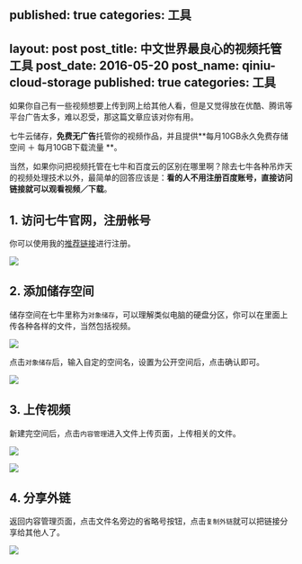 published: true
categories: 工具
---
layout: post
post_title: 中文世界最良心的视频托管工具 
post_date: 2016-05-20
post_name: qiniu-cloud-storage
published: true
categories: 工具
---
如果你自己有一些视频想要上传到网上给其他人看，但是又觉得放在优酷、腾讯等平台广告太多，难以忍受，那这篇文章应该对你有用。

七牛云储存，**免费无广告**托管你的视频作品，并且提供**每月10GB永久免费存储空间 ＋ 每月10GB下载流量 **。

当然，如果你问把视频托管在七牛和百度云的区别在哪里啊？除去七牛各种吊炸天的视频处理技术以外，最简单的回答应该是：**看的人不用注册百度账号，直接访问链接就可以观看视频／下载**。

## 1. 访问七牛官网，注册帐号
你可以使用我的[推荐链接](https://portal.qiniu.com/signup?code=3lk7jzvknk5zm)进行注册。

![](./_image/qiniu-1.png)

## 2.  添加储存空间
储存空间在七牛里称为`对象储存`，可以理解类似电脑的硬盘分区，你可以在里面上传各种各样的文件，当然包括视频。

![](./_image/qiniu-2.png)

点击`对象储存`后，输入自定的空间名，设置为公开空间后，点击确认即可。

![](./_image/qiniu-3.png)

## 3. 上传视频
新建完空间后，点击`内容管理`进入文件上传页面，上传相关的文件。

![](./_image/qiniu-4.png)

![](./_image/qiniu-5.png)

## 4. 分享外链
返回内容管理页面，点击文件名旁边的省略号按钮，点击`复制外链`就可以把链接分享给其他人了。

![](./_image/qiniu-6.png)


